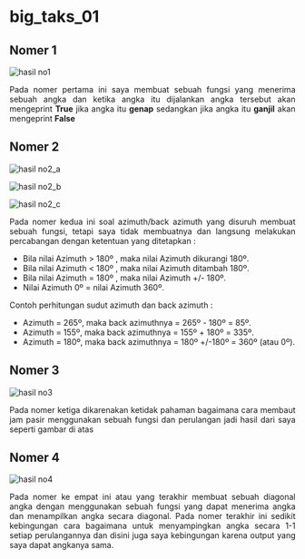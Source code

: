 # big_taks_01

## Nomer 1

![hasil no1](https://user-images.githubusercontent.com/93906193/156916573-de4173c9-8344-483e-b5db-5d273b6ff7d7.png)

<p align="justify">Pada nomer pertama ini saya membuat sebuah fungsi yang menerima sebuah angka dan ketika angka itu dijalankan angka tersebut akan mengeprint <strong>True</strong> jika angka itu <strong>genap</strong> sedangkan jika angka itu <strong>ganjil</strong> akan mengeprint <strong>False</strong ></p>

## Nomer 2

![hasil no2_a](https://user-images.githubusercontent.com/93906193/156917825-1216d0bd-1bf2-4451-9d44-2e444198ba92.png)

![hasil no2_b](https://user-images.githubusercontent.com/93906193/156916576-3261055c-c720-48a0-8fbe-f25b592166f3.png)

![hasil no2_c](https://user-images.githubusercontent.com/93906193/156916577-be9516f2-c2d8-46c4-9850-526435e8eaf3.png)

<p align="justify">Pada nomer kedua ini soal azimuth/back azimuth yang disuruh membuat sebuah fungsi, tetapi saya tidak membuatnya dan langsung melakukan percabangan dengan ketentuan yang ditetapkan :</p>

- Bila nilai Azimuth > 180º , maka nilai Azimuth dikurangi 180º.
- Bila nilai Azimuth < 180º , maka nilai Azimuth ditambah 180º.
- Bila nilai Azimuth = 180º , maka nilai Azimuth +/- 180º.
- Nilai Azimuth 0º = nilai Azimuth 360º.

Contoh perhitungan sudut azimuth dan back azimuth :

- Azimuth = 265º, maka back azimuthnya = 265º - 180º = 85º.
- Azimuth = 155º, maka back azimuthnya = 155º + 180º = 335º.
- Azimuth = 180º, maka back azimuthnya = 180º +/-180º = 360º (atau 0º).

## Nomer 3

![hasil no3](https://user-images.githubusercontent.com/93906193/156916578-69a5551c-649b-4b43-933e-0e7c11b4b2ae.png)

<p align="justify"> Pada nomer ketiga dikarenakan ketidak pahaman bagaimana cara membaut jam pasir menggunakan sebuah fungsi dan perulangan jadi hasil dari saya seperti gambar di atas</p>

## Nomer 4

![hasil no4](https://user-images.githubusercontent.com/93906193/156916579-61f42a87-e5c2-4425-a368-872a96f98603.png)

<p align="justify">Pada nomer ke empat ini atau yang terakhir membuat sebuah diagonal angka dengan menggunakan sebuah fungsi yang dapat menerima angka dan menampilkan angka secara diagonal. Pada nomer terakhir ini sedikit kebingungan cara bagaimana untuk menyampingkan angka secara 1-1 setiap perulangannya dan disini juga saya kebingungan karena output yang saya dapat angkanya sama.</p>

